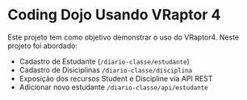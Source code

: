 # Coding Dojo Usando VRaptor 4

Este projeto tem como objetivo demonstrar o uso do VRaptor4. Neste projeto foi abordado:

* Cadastro de Estudante (`/diario-classe/estudante`)
* Cadastro de Disiciplinas `/diario-classe/disciplina`
* Exposição dos recursos Student e Discipline via API REST
 * Adicionar novo estudante `/diario-classe/api/estudante`

